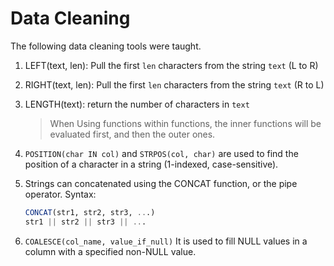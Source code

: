 # Data Cleaning

The following data cleaning tools were taught.

1. LEFT(text, len): Pull the first `len` characters from the string `text` (L to R)
2. RIGHT(text, len): Pull the first `len` characters from the string `text` (R to L)
3. LENGTH(text): return the number of characters in `text`

    > When Using functions within functions, the inner functions will be evaluated first, and then the outer ones.
4. `POSITION(char IN col)` and `STRPOS(col, char)` are used to find the position of a character in a string (1-indexed, case-sensitive).
5. Strings can concatenated using the CONCAT function, or the pipe operator.
Syntax:
    ```sql
    CONCAT(str1, str2, str3, ...)
    str1 || str2 || str3 || ...
    ```
6. `COALESCE(col_name, value_if_null)` It is used to fill NULL values in a column with a specified non-NULL value.
